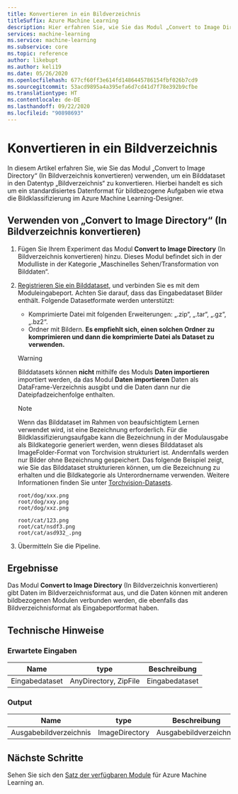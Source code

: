 ```yaml
---
title: Konvertieren in ein Bildverzeichnis
titleSuffix: Azure Machine Learning
description: Hier erfahren Sie, wie Sie das Modul „Convert to Image Directory“ (In Bildverzeichnis konvertieren) verwenden, um ein Dataset in das Bildverzeichnisformat zu konvertieren.
services: machine-learning
ms.service: machine-learning
ms.subservice: core
ms.topic: reference
author: likebupt
ms.author: keli19
ms.date: 05/26/2020
ms.openlocfilehash: 677cf60ff3e614fd1486445786154fbf026b7cd9
ms.sourcegitcommit: 53acd9895a4a395efa6d7cd41d7f78e392b9cfbe
ms.translationtype: HT
ms.contentlocale: de-DE
ms.lasthandoff: 09/22/2020
ms.locfileid: "90898693"
---
```

# <a name="convert-to-image-directory"></a>Konvertieren in ein Bildverzeichnis

In diesem Artikel erfahren Sie, wie Sie das Modul „Convert to Image Directory“ (In Bildverzeichnis konvertieren) verwenden, um ein Bilddataset in den Datentyp „Bildverzeichnis“ zu konvertieren. Hierbei handelt es sich um ein standardisiertes Datenformat für bildbezogene Aufgaben wie etwa die Bildklassifizierung im Azure Machine Learning-Designer.

## <a name="how-to-use-convert-to-image-directory"></a>Verwenden von „Convert to Image Directory“ (In Bildverzeichnis konvertieren)  

1.  Fügen Sie Ihrem Experiment das Modul **Convert to Image Directory** (In Bildverzeichnis konvertieren) hinzu. Dieses Modul befindet sich in der Modulliste in der Kategorie „Maschinelles Sehen/Transformation von Bilddaten“. 

2.  [Registrieren Sie ein Bilddataset](https://docs.microsoft.com/azure/machine-learning/how-to-create-register-datasets), und verbinden Sie es mit dem Moduleingabeport. Achten Sie darauf, dass das Eingabedataset Bilder enthält. 
    Folgende Datasetformate werden unterstützt:

    - Komprimierte Datei mit folgenden Erweiterungen: „.zip“, „.tar“, „.gz“, „.bz2“.
    - Ordner mit Bildern. **Es empfiehlt sich, einen solchen Ordner zu komprimieren und dann die komprimierte Datei als Dataset zu verwenden.**

    > [!WARNING]
    > Bilddatasets können **nicht** mithilfe des Moduls **Daten importieren** importiert werden, da das Modul **Daten importieren** Daten als DataFrame-Verzeichnis ausgibt und die Daten dann nur die Dateipfadzeichenfolge enthalten.
    

    > [!NOTE]
    > Wenn das Bilddataset im Rahmen von beaufsichtigtem Lernen verwendet wird, ist eine Bezeichnung erforderlich.
    > Für die Bildklassifizierungsaufgabe kann die Bezeichnung in der Modulausgabe als Bildkategorie generiert werden, wenn dieses Bilddataset als ImageFolder-Format von Torchvision strukturiert ist. Andernfalls werden nur Bilder ohne Bezeichnung gespeichert. Das folgende Beispiel zeigt, wie Sie das Bilddataset strukturieren können, um die Bezeichnung zu erhalten und die Bildkategorie als Unterordnername verwenden. Weitere Informationen finden Sie unter [Torchvision-Datasets](https://pytorch.org/docs/stable/torchvision/datasets.html#imagefolder).
    >
    > ```
    > root/dog/xxx.png
    > root/dog/xxy.png
    > root/dog/xxz.png
    >
    > root/cat/123.png
    > root/cat/nsdf3.png
    > root/cat/asd932_.png
    > ```

3.  Übermitteln Sie die Pipeline.

## <a name="results"></a>Ergebnisse

Das Modul **Convert to Image Directory** (In Bildverzeichnis konvertieren) gibt Daten im Bildverzeichnisformat aus, und die Daten können mit anderen bildbezogenen Modulen verbunden werden, die ebenfalls das Bildverzeichnisformat als Eingabeportformat haben.

## <a name="technical-notes"></a>Technische Hinweise 

###  <a name="expected-inputs"></a>Erwartete Eingaben  

| Name          | type                  | Beschreibung   |
| ------------- | --------------------- | ------------- |
| Eingabedataset | AnyDirectory, ZipFile | Eingabedataset |

###  <a name="output"></a>Output  

| Name                   | type           | Beschreibung            |
| ---------------------- | -------------- | ---------------------- |
| Ausgabebildverzeichnis | ImageDirectory | Ausgabebildverzeichnis |

## <a name="next-steps"></a>Nächste Schritte

Sehen Sie sich den [Satz der verfügbaren Module](module-reference.md) für Azure Machine Learning an. 

